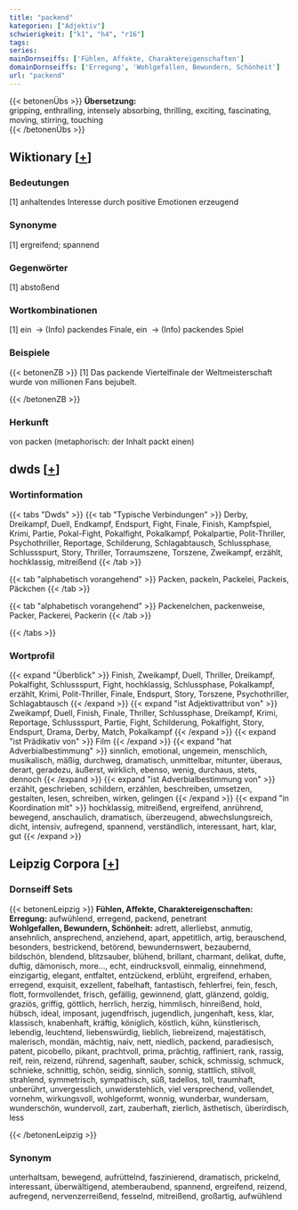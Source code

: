 ```yaml
---
title: "packend"
kategorien: ["Adjektiv"]
schwierigkeit: ["k1", "h4", "r16"]
tags:
series:
mainDornseiffs: ['Fühlen, Affekte, Charaktereigenschaften']
domainDornseiffs: ['Erregung', 'Wohlgefallen, Bewundern, Schönheit']
url: "packend"
---
```


{{< betonenÜbs >}}
**Übersetzung:**  
gripping, enthralling, intensely absorbing, thrilling, exciting, fascinating, moving, stirring, touching  
{{< /betonenÜbs >}}

## Wiktionary [[+](https://de.wiktionary.org/wiki/packend)]

### Bedeutungen
[1] anhaltendes Interesse durch positive Emotionen erzeugend  

### Synonyme
[1] ergreifend; spannend  

### Gegenwörter
[1] abstoßend  

### Wortkombinationen
[1] ein  -> (Info) packendes Finale, ein  -> (Info) packendes Spiel  

### Beispiele
{{< betonenZB >}}
[1] Das packende Viertelfinale der Weltmeisterschaft wurde von millionen Fans bejubelt.  

{{< /betonenZB >}}
### Herkunft
von packen (metaphorisch: der Inhalt packt einen)  



## dwds [[+](https://www.dwds.de/wb/packend)]

### Wortinformation
{{< tabs "Dwds" >}}
{{< tab "Typische Verbindungen" >}}
Derby, Dreikampf, Duell, Endkampf, Endspurt, Fight, Finale, Finish, Kampfspiel, Krimi, Partie, Pokal-Fight, Pokalfight, Pokalkampf, Pokalpartie, Polit-Thriller, Psychothriller, Reportage, Schilderung, Schlagabtausch, Schlussphase, Schlussspurt, Story, Thriller, Torraumszene, Torszene, Zweikampf, erzählt, hochklassig, mitreißend
{{< /tab >}}

{{< tab "alphabetisch vorangehend" >}}
Packen, packeln, Packelei, Packeis, Päckchen
{{< /tab >}}

{{< tab "alphabetisch vorangehend" >}}
Packenelchen, packenweise, Packer, Packerei, Packerin
{{< /tab >}}

{{< /tabs >}}

### Wortprofil
{{< expand "Überblick" >}} Finish, Zweikampf, Duell, Thriller, Dreikampf, Pokalfight, Schlussspurt, Fight, hochklassig, Schlussphase, Pokalkampf, erzählt, Krimi, Polit-Thriller, Finale, Endspurt, Story, Torszene, Psychothriller, Schlagabtausch {{< /expand >}}
{{< expand "ist Adjektivattribut von" >}} Zweikampf, Duell, Finish, Finale, Thriller, Schlussphase, Dreikampf, Krimi, Reportage, Schlussspurt, Partie, Fight, Schilderung, Pokalfight, Story, Endspurt, Drama, Derby, Match, Pokalkampf {{< /expand >}}
{{< expand "ist Prädikativ von" >}} Film {{< /expand >}}
{{< expand "hat Adverbialbestimmung" >}} sinnlich, emotional, ungemein, menschlich, musikalisch, mäßig, durchweg, dramatisch, unmittelbar, mitunter, überaus, derart, geradezu, äußerst, wirklich, ebenso, wenig, durchaus, stets, dennoch {{< /expand >}}
{{< expand "ist Adverbialbestimmung von" >}} erzählt, geschrieben, schildern, erzählen, beschreiben, umsetzen, gestalten, lesen, schreiben, wirken, gelingen {{< /expand >}}
{{< expand "in Koordination mit" >}} hochklassig, mitreißend, ergreifend, anrührend, bewegend, anschaulich, dramatisch, überzeugend, abwechslungsreich, dicht, intensiv, aufregend, spannend, verständlich, interessant, hart, klar, gut {{< /expand >}}

## Leipzig Corpora [[+](https://corpora.uni-leipzig.de/en/res?word=packend&corpusId=deu_newscrawl-public_2018)]

### Dornseiff Sets
{{< betonenLeipzig >}}
**Fühlen, Affekte, Charaktereigenschaften:**  
**Erregung:** aufwühlend, erregend, packend, penetrant  
**Wohlgefallen, Bewundern, Schönheit:** adrett, allerliebst, anmutig, ansehnlich, ansprechend, anziehend, apart, appetitlich, artig, berauschend, besonders, bestrickend, betörend, bewundernswert, bezaubernd, bildschön, blendend, blitzsauber, blühend, brillant, charmant, delikat, dufte, duftig, dämonisch, more..., echt, eindrucksvoll, einmalig, einnehmend, einzigartig, elegant, entfaltet, entzückend, erblüht, ergreifend, erhaben, erregend, exquisit, exzellent, fabelhaft, fantastisch, fehlerfrei, fein, fesch, flott, formvollendet, frisch, gefällig, gewinnend, glatt, glänzend, goldig, graziös, griffig, göttlich, herrlich, herzig, himmlisch, hinreißend, hold, hübsch, ideal, imposant, jugendfrisch, jugendlich, jungenhaft, kess, klar, klassisch, knabenhaft, kräftig, königlich, köstlich, kühn, künstlerisch, lebendig, leuchtend, liebenswürdig, lieblich, liebreizend, majestätisch, malerisch, mondän, mächtig, naiv, nett, niedlich, packend, paradiesisch, patent, picobello, pikant, prachtvoll, prima, prächtig, raffiniert, rank, rassig, reif, rein, reizend, rührend, sagenhaft, sauber, schick, schmissig, schmuck, schnieke, schnittig, schön, seidig, sinnlich, sonnig, stattlich, stilvoll, strahlend, symmetrisch, sympathisch, süß, tadellos, toll, traumhaft, unberührt, unvergesslich, unwiderstehlich, viel versprechend, vollendet, vornehm, wirkungsvoll, wohlgeformt, wonnig, wunderbar, wundersam, wunderschön, wundervoll, zart, zauberhaft, zierlich, ästhetisch, überirdisch, less  

{{< /betonenLeipzig >}}

### Synonym
unterhaltsam, bewegend, aufrüttelnd, faszinierend, dramatisch, prickelnd, interessant, überwältigend, atemberaubend, spannend, ergreifend, reizend, aufregend, nervenzerreißend, fesselnd, mitreißend, großartig, aufwühlend

